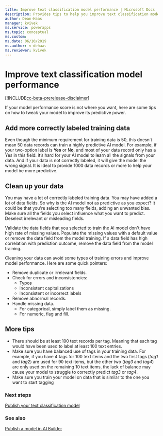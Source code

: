```yaml
---
title: Improve text classification model performance | Microsoft Docs
description: Provides tips to help you improve text classification model performance in AI Builder.
author: Dean-Haas
manager: kvivek
ms.service: powerapps
ms.topic: conceptual
ms.custom: 
ms.date: 06/10/2019
ms.author: v-dehaas
ms.reviewer: kvivek
---
```


# Improve text classification model performance

[!INCLUDE[cc-beta-prerelease-disclaimer](./includes/cc-beta-prerelease-disclaimer.md)]

If your model performance score is not where you want, here are some tips on how to tweak your model to improve its predictive power.

## Add more correctly labeled training data
Even though the minimum requirement for training data is 50, this doesn't mean 50 data records can train a highly predictive AI model. For example, if your two-option label is **Yes** or **No**, and most of your data record only has a Yes in this field. It’s hard for your AI model to learn all the signals from your data. And if your data is not correctly labeled, it will give the model the wrong signal. It is ideal to provide 1000 data records or more to help your model be more predictive.

## Clean up your data
You may have a lot of correctly labeled training data. You may have added a lot of data fields. So why is the AI model not as predictive as you expect? It could be that you're selecting too many fields, adding an unwanted bias. Make sure all the fields you select influence what you want to predict. Deselect irrelevant or misleading fields.

Validate the data fields that you selected to train the AI model don't have high rate of missing values. Populate the missing values with a default value or remove the data field from the model training. If a data field has high correlation with prediction outcome, remove the data field from the model training.

Cleaning your data can avoid some types of training errors and improve model performance. Here are some quick pointers:
- Remove duplicate or irrelevant fields.
- Check for errors and inconsistencies:
    - Typos
    - Inconsistent capitalizations
    - Inconsistent or incorrect labels
- Remove abnormal records.
- Handle missing data.
    - For categorical, simply label them as missing.
    - For numeric, flag and fill.
## More tips
- There should be at least 100 text records per tag. Meaning that each tag would have been used to label at least 100 text entries.
- Make sure you have balanced use of tags in your training data. For example, if you have 4 tags for 100 text items and the two first tags (*tag1* and *tag2*) are used for 90 text items, but the other two (*tag3* and *tag4*) are only used on the remaining 10 text items, the lack of balance may cause your model to struggle to correctly predict *tag3* or *tag4*.
- Make sure you train your model on data that is similar to the one you want to start tagging

### Next steps
[Publish your text classification model](publish-text-classification-model.md) 

### See also
[Publish a model in AI Builder](publish-model-ai-builder.md)

